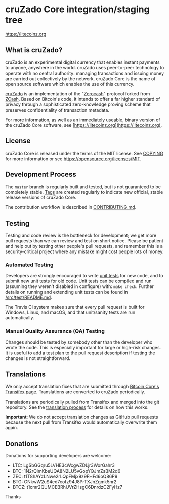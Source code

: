 cruZado Core integration/staging tree
=====================================

https://litecoinz.org

What is cruZado?
----------------

cruZado is an experimental digital currency that enables instant payments to
anyone, anywhere in the world. cruZado uses peer-to-peer technology to operate
with no central authority: managing transactions and issuing money are carried
out collectively by the network. cruZado Core is the name of open source
software which enables the use of this currency.

[cruZado](https://litecoinz.org/) is an implementation of the "[Zerocash](https://github.com/zcash/zips/raw/master/protocol/protocol.pdf)" protocol forked from [ZCash](https://z.cash/).
Based on Bitcoin's code, it intends to offer a far higher standard of privacy
through a sophisticated zero-knowledge proving scheme that preserves
confidentiality of transaction metadata. 

For more information, as well as an immediately useable, binary version of
the cruZado Core software, see [https://litecoinz.org](https://litecoinz.org).

License
-------

cruZado Core is released under the terms of the MIT license. See [COPYING](COPYING) for more
information or see https://opensource.org/licenses/MIT.

Development Process
-------------------

The `master` branch is regularly built and tested, but is not guaranteed to be
completely stable. [Tags](https://github.com/cruzado-project/cruzado/tags) are created
regularly to indicate new official, stable release versions of cruZado Core.

The contribution workflow is described in [CONTRIBUTING.md](CONTRIBUTING.md).

Testing
-------

Testing and code review is the bottleneck for development; we get more pull
requests than we can review and test on short notice. Please be patient and help out by testing
other people's pull requests, and remember this is a security-critical project where any mistake might cost people
lots of money.

### Automated Testing

Developers are strongly encouraged to write [unit tests](src/test/README.md) for new code, and to
submit new unit tests for old code. Unit tests can be compiled and run
(assuming they weren't disabled in configure) with: `make check`. Further details on running
and extending unit tests can be found in [/src/test/README.md](/src/test/README.md).

The Travis CI system makes sure that every pull request is built for Windows, Linux, and macOS, and that unit/sanity tests are run automatically.

### Manual Quality Assurance (QA) Testing

Changes should be tested by somebody other than the developer who wrote the
code. This is especially important for large or high-risk changes. It is useful
to add a test plan to the pull request description if testing the changes is
not straightforward.

Translations
------------

We only accept translation fixes that are submitted through [Bitcoin Core's Transifex page](https://www.transifex.com/projects/p/bitcoin/).
Translations are converted to cruZado periodically.

Translations are periodically pulled from Transifex and merged into the git repository. See the
[translation process](doc/translation_process.md) for details on how this works.

**Important**: We do not accept translation changes as GitHub pull requests because the next
pull from Transifex would automatically overwrite them again.

Donations
---------

Donations for supporting developers are welcome: 

- LTC: LgSbGGqru5LVHE3cWcgwZDLjr3WorGahr3
- BTC: 1N2rQimKbeUQA8N2LU5vGopYQJmZsBM2d6
- ZEC: t1T8hAYzLNwe2rLQpFMjx9z9FHFd6oQ86P9
- BTG: GNkwW2uS4ed7cofz94J8PrTXJnZgmk5nr2
- BTCZ: t1cmr2QUMCEBRhUVrZHsgC6DnrdzC2FyHz7

Thanks
